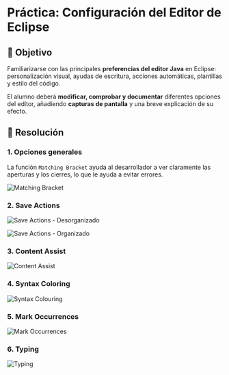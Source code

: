 # Práctica: Configuración del Editor de Eclipse

## 🎯 Objetivo
Familiarizarse con las principales **preferencias del editor Java** en Eclipse: personalización visual, ayudas de escritura, acciones automáticas, plantillas y estilo del código.

El alumno deberá **modificar, comprobar y documentar** diferentes opciones del editor, añadiendo **capturas de pantalla** y una breve explicación de su efecto.

## 🧾 Resolución

### **1. Opciones generales**
  
La función `Matching Bracket` ayuda al desarrollador a ver claramente las aperturas y los cierres, lo que le ayuda a evitar errores.

![Matching Bracket](imagenes/01_General.png)
### **2. Save Actions**

![Save Actions - Desorganizado]()

![Save Actions - Organizado]()

### **3. Content Assist**

![Content Assist]()

### **4. Syntax Coloring**

![Syntax Colouring]()

### **5. Mark Occurrences**

![Mark Occurrences]()

### **6. Typing**

![Typing]()

